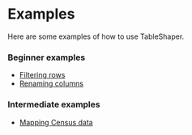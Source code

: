 # Examples

Here are some examples of how to use TableShaper.

### Beginner examples
- [Filtering rows](/https://github.com/armollica/TableShaper/tree/master/examples/filtering)
- [Renaming columns](/https://github.com/armollica/TableShaper/tree/master/examples/renaming)

### Intermediate examples
- [Mapping Census data](https://github.com/armollica/TableShaper/tree/master/examples/census)
